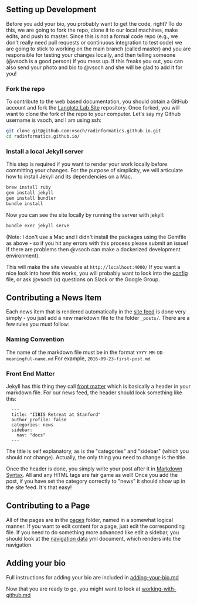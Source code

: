 ## Setting up Development

Before you add your bio, you probably want to get the code, right? To do this, we are going to fork the repo, clone it to our local machines, make edits, and push to master. Since this is not a formal code repo (e.g., we don't really need pull requests or continuous integration to test code) we are going to stick to working on the main branch (called master) and you are responsible for testing your changes locally, and then telling someone (@vsoch is a good person) if you mess up. If this freaks you out, you can also send your photo and bio to @vsoch and she will be glad to add it for you!

### Fork the repo
To contribute to the web based documentation, you should obtain a GitHub account and fork the <a href="https://github.com/radinformatics/radinformatics.github.io" target="_blank">Langlotz Lab Site</a> repository. Once forked, you will want to clone the fork of the repo to your computer. Let's say my Github username is vsoch, and I am using ssh:

```bash
git clone git@github.com:vsoch/radinformatics.github.io.git
cd radinformatics.github.io/
```

### Install a local Jekyll server
This step is required if you want to render your work locally before committing your changes. For the purpose of simplicity, we will articulate how to install Jekyll and its dependencies on a Mac.

```bash
brew install ruby
gem install jekyll
gem install bundler
bundle install
```

Now you can see the site locally by running the server with jekyll:

```bash
bundle exec jekyll serve
```

(Note: I don't use a Mac and I didn't install the packages using the Gemfile as above - so if you hit any errors with this process please submit an issue! If there are problems then @vsoch can make a dockerized development environment). 

This will make the site viewable at `http://localhost:4000/` If you want a nice look into how this works, you will probably want to look into the <a href="https://github.com/radinformatics/radinformatics.github.io/blob/master/_config.yml" target="_blank">config</a> file, or ask @vsoch (v) questions on Slack or the Google Group.


## Contributing a News Item

Each news item that is rendered automatically in the <a href="http://localhost:4000/feed" target="_blank">site feed</a> is done very simply - you just add a new markdown file to the folder `_posts/`. There are a few rules you must follow:

### Naming Convention
The name of the markdown file must be in the format `YYYY-MM-DD-meaningful-name.md` For example, `2016-09-23-first-post.md`

### Front End Matter
Jekyll has this thing they call <a href="https://jekyllrb.com/docs/frontmatter/" target="_blank">front matter</a> which is basically a header in your markdown file. For our news feed, the header should look something like this:

      ---
      title: "IIBIS Retreat at Stanford"
      author_profile: false
      categories: news
      sidebar:
        nav: "docs"
      ---
      
The title is self explanatory, as is the "categories" and "sidebar" (which you should not change). Actually, the only thing you need to change is the title.

Once the header is done, you simply write your post after it in <a href="https://github.com/adam-p/markdown-here/wiki/Markdown-Cheatsheet" target="_blank">Markdown Syntax</a>. All and any HTML tags are fair game as well! Once you add the post, if you have set the category correctly to "news" it should show up in the site feed. It's that easy!


## Contributing to a Page

All of the pages are in the <a href="https://github.com/radinformatics/radinformatics.github.io/blob/master/pages" target="_blank">pages</a> folder, named in a somewhat logical manner. If you want to edit content for a page, just edit the corresponding file. If you need to do something more advanced like edit a sidebar, you should look at the <a href="https://github.com/radinformatics/radinformatics.github.io/blob/master/_data/navigation.yml" target="_blank">navigation data</a> yml document, which renders into the navigation.

## Adding your bio

Full instructions for adding your bio are included in [adding-your-bio.md](adding-your-bio.md)

Now that you are ready to go, you might want to look at [working-with-github.md](working-with-github.md)


